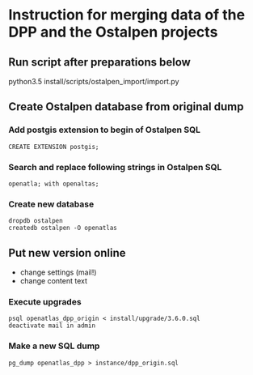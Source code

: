# Instruction for merging data of the DPP and the Ostalpen projects

## Run script after preparations below

python3.5 install/scripts/ostalpen_import/import.py

## Create Ostalpen database from original dump

### Add postgis extension to begin of Ostalpen SQL

    CREATE EXTENSION postgis;

### Search and replace following strings in Ostalpen SQL

    openatla; with openaltas;

### Create new database

    dropdb ostalpen
    createdb ostalpen -O openatlas

## Put new version online

- change settings (mail!)
- change content text

### Execute upgrades

    psql openatlas_dpp_origin < install/upgrade/3.6.0.sql
    deactivate mail in admin

### Make a new SQL dump

    pg_dump openatlas_dpp > instance/dpp_origin.sql
